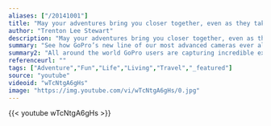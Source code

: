 ```yaml
---
aliases: ["/20141001"]
title: "May your adventures bring you closer together, even as they take you far away from home."
author: "Trenton Lee Stewart"
description: "May your adventures bring you closer together, even as they take you far away from home. - Trenton Lee Stewart quotes from GetInspired365.com"
summary: "See how GoPro’s new line of our most advanced cameras ever allow you to beautifully and authentically capture and share the experiences that bring purpose, adventure, and joy."
summary2: "All around the world GoPro users are capturing incredible experiences, from the heart-stopping to the heartfelt. Into the caldron of an active volcano, the neon streets of Japan, a refuge for wild mustangs, scaling an iceberg, the world’s biggest dance party, or a whale rescue mission, GoPros have documented every moment."
referenceurl: ""
tags: ["Adventure","Fun","Life","Living","Travel","_featured"]
source: "youtube"
videoid: "wTcNtgA6gHs"
image: "https://img.youtube.com/vi/wTcNtgA6gHs/0.jpg"
---
```


{{< youtube wTcNtgA6gHs >}}
